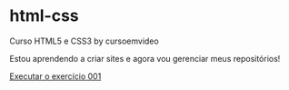 # html-css
 Curso HTML5 e CSS3 by cursoemvideo

Estou aprendendo a criar sites e agora vou gerenciar meus repositórios!

<a href="https://https://carolheiderich.github.io/html-css/exercicios/ex001/"> Executar o exercício 001</a>